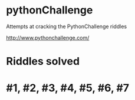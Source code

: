 # pythonChallenge
Attempts at cracking the PythonChallenge riddles

http://www.pythonchallenge.com/

# Riddles solved
# #1, #2, #3, #4, #5, #6, #7
